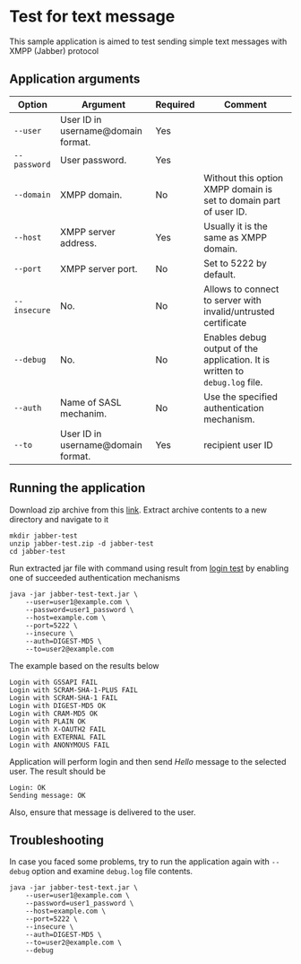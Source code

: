 # Test for text message

This sample application is aimed to test sending simple text messages
with XMPP (Jabber) protocol

## Application arguments

| Option        | Argument                            | Required | Comment                                                                     |
|---------------|-------------------------------------|----------|-----------------------------------------------------------------------------|
| `--user     ` | User ID in username@domain format.  | Yes      |                                                                             |
| `--password ` | User password.                      | Yes      |                                                                             |
| `--domain   ` | XMPP domain.                        | No       | Without this option XMPP domain is set to domain part of user ID.           |
| `--host     ` | XMPP server address.                | Yes      | Usually it is the same as XMPP domain.                                      |
| `--port     ` | XMPP server port.                   | No       | Set to 5222 by default.                                                     |
| `--insecure ` | No.                                 | No       | Allows to connect to server with invalid/untrusted certificate              |
| `--debug    ` | No.                                 | No       | Enables debug output of the application. It is written to `debug.log` file. |
| `--auth     ` | Name of SASL mechanim.              | No       | Use the specified authentication mechanism.                                 |
| `--to       ` | User ID in username@domain format.  | Yes      | recipient user ID                                                           |

## Running the application

Download zip archive from this [link](https://github.com/axibase/jabber-test/releases/download/v1.0/jabber-test.zip).
Extract archive contents to a new directory and navigate to it

```
mkdir jabber-test
unzip jabber-test.zip -d jabber-test
cd jabber-test
```

Run extracted jar file with command using result from [login test](../jabber-test-login/README.md) by
enabling one of succeeded authentication mechanisms

```
java -jar jabber-test-text.jar \
    --user=user1@example.com \
    --password=user1_password \
    --host=example.com \
    --port=5222 \
    --insecure \
    --auth=DIGEST-MD5 \
    --to=user2@example.com
```

The example based on the results below

```
Login with GSSAPI FAIL
Login with SCRAM-SHA-1-PLUS FAIL
Login with SCRAM-SHA-1 FAIL
Login with DIGEST-MD5 OK
Login with CRAM-MD5 OK
Login with PLAIN OK
Login with X-OAUTH2 FAIL
Login with EXTERNAL FAIL
Login with ANONYMOUS FAIL
```

Application will perform login and then send _Hello_ message
to the selected user. The result should be

```
Login: OK
Sending message: OK
```

Also, ensure that message is delivered to the user.

## Troubleshooting

In case you faced some problems, try to run the application again with
`--debug` option and examine `debug.log` file contents.

```
java -jar jabber-test-text.jar \
    --user=user1@example.com \
    --password=user1_password \
    --host=example.com \
    --port=5222 \
    --insecure \
    --auth=DIGEST-MD5 \
    --to=user2@example.com \
    --debug
```
